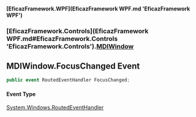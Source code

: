 #### [EficazFramework.WPF](EficazFramework WPF.md 'EficazFramework WPF')
### [EficazFramework.Controls](EficazFramework WPF.md#EficazFramework.Controls 'EficazFramework.Controls').[MDIWindow](EficazFramework.Controls/MDIWindow.md 'EficazFramework.Controls.MDIWindow')

## MDIWindow.FocusChanged Event

```csharp
public event RoutedEventHandler FocusChanged;
```

#### Event Type
[System.Windows.RoutedEventHandler](https://docs.microsoft.com/en-us/dotnet/api/System.Windows.RoutedEventHandler 'System.Windows.RoutedEventHandler')